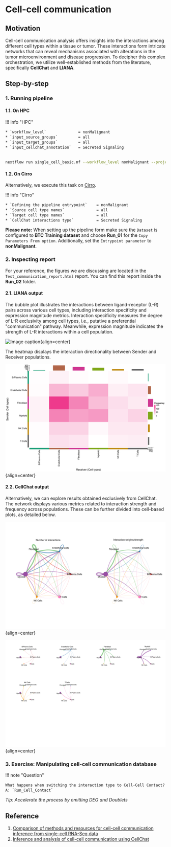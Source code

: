 # Cell-cell communication

## Motivation

Cell-cell communication analysis offers insights into the interactions among different cell types within a tissue or tumor. These interactions form intricate networks that can reveal mechanisms associated with alterations in the tumor microenvironment and disease progression. To decipher this complex orchestration, we utilize well-established methods from the literature, specifically **CellChat** and **LIANA**.

## Step-by-step

### 1. Running pipeline

#### 1.1. On HPC

!!! info "HPC"

    * `workflow_level`              = nonMalignant
    * `input_source_groups`         = all
    * `input_target_groups`         = all
    * `input_cellchat_annotation`   = Secreted Signaling

```{.bash .copy}

nextflow run single_cell_basic.nf --workflow_level nonMalignant --project_name Training --sample_csv sample_table.csv --meta_data meta_data.csv --cancer_type Ovarian -resume -profile seadragon

```

#### 1.2. On Cirro

Alternatively, we execute this task on [Cirro](https://cirro.bio).

!!! info "Cirro"

    * `Defining the pipeline entrypoint`    = nonMalignant
    * `Source cell type names`              = all
    * `Target cell type names`              = all
    * `CellChat interactions type`          = Secreted Signaling

**Please note:** When setting up the pipeline form make sure the `Dataset` is configured to **BTC Training dataset** and choose **Run_01** for the `Copy Parameters From option`. Additionally, set the `Entrypoint parameter` to **nonMalignant**.

### 2. Inspecting report

For your reference, the figures we are discussing are located in the `Test_communication_report.html` report. You can find this report inside the **Run_02** folder.

#### 2.1. LIANA output

The bubble plot illustrates the interactions between ligand-receptor (L-R) pairs across various cell types, including interaction specificity and expression magnitude metrics. Interaction specificity measures the degree of L-R exclusivity among cell types, i.e., putative a preferential "communication" pathway. Meanwhile, expression magnitude indicates the strength of L-R interactions within a cell population.

![Image caption](figures/bubble-liana-communication.png){align=center}

The heatmap displays the interaction directionality between Sender and Receiver populations.

![Image caption](figures/heatmap-liana-strength.png){align=center}

#### 2.2. CellChat output

Alternatively, we can explore results obtained exclusively from CellChat. The network displays various metrics related to interaction strength and frequency across populations. These can be further divided into cell-based plots, as detailed below.

![Image caption](figures/circus-cellchat.png){align=center}

![Image caption](figures/circus-cellchat-subset.png){align=center}

### 3. Exercise: Manipulating cell-cell communication database

!!! note "Question"

    What happens when switching the interaction type to Cell-Cell Contact? A: `Run_Cell_Contact`

*Tip: Accelerate the process by omitting DEG and Doublets*

## Reference

1. [Comparison of methods and resources for cell-cell communication inference from single-cell RNA-Seq data](https://www.nature.com/articles/s41467-022-30755-0)
2. [Inference and analysis of cell-cell communication using CellChat](https://www.nature.com/articles/s41467-021-21246-9)